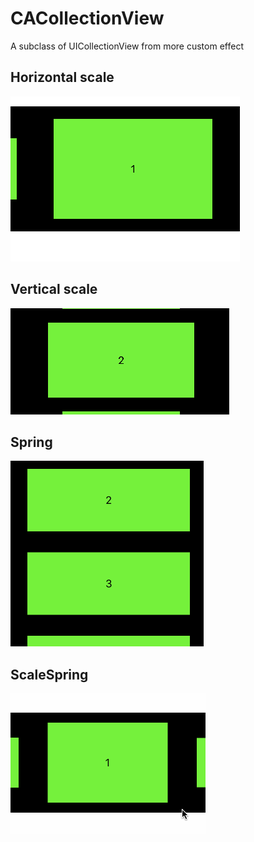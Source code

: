 # CACollectionView
A subclass of UICollectionView from more custom effect


## Horizontal scale
![image](./Resources/horizontal.gif)

## Vertical scale
![image](./Resources/vertical.gif)

## Spring
![image](./Resources/spring.gif)

## ScaleSpring
![image](./Resources/scaleSpring.gif)
